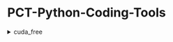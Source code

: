 # PCT-Python-Coding-Tools

<details>
<summary>cuda_free</summary>

wrapper `cuda_free_always`

usage: `cuda_free_always(your_train_func)(your train args)`

Sometimes people prefer to stop training or other running code with `Ctrl-Z` instead of `Ctrl-C` because it responds faster and always works. However, since `Ctrl-Z` allows you to resume a process with `bg`, the resources (such as CUDA memory) are not released. We'll have to kill the process or the bash. This wrapper helps ensure memory release after `Ctrl-Z` and `Ctrl-C`, but please note that resuming is no longer supported.

</details>
